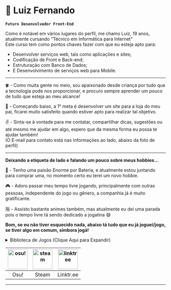 # 🍃 Luiz Fernando

**`Futuro Desenvolvedor Front-End`**  

Como é notável em vários lugares do perfil, me chamo Luiz, 19 anos, atualmente cursando "Técnico em Informática para Internet"<br>
Este curso tem como pontos chaves fazer com que eu esteja apto para:
- Desenvolver serviços web, tais como aplicações e sites;
- Codificação de Front e Back-end;
- Estruturação com Banco de Dados;
- E Desenvolvimento de serviços web para Mobile.<br>

---

🍀 - Como muita gente no meio, sou apaixonado desde criança por tudo que a tecnologia pode nos proporcionar, e procuro sempre aprender um pouco de tudo que esteja ao meu alcance!

🚩 - Começando baixo, a 1° meta é desenvolver um site para a loja do meu pai, ficarei muito satisfeito quando estiver apto para realizar tal objetivo.

✌ - Sinta-se à vontade para me contatar, compartilhar dicas, sugestões ou até mesmo me ajudar em algo, espero que da mesma forma eu possa te ajudar também!<br>
(O E-mail para contato está nas informações ao lado, abaixo da foto de perfil)

---

**Deixando a etiqueta de lado e falando um pouco sobre meus hobbies...**

🥁 - Tenho uma paixão Enorme por Bateria, e atualmente estou juntando para comprar uma, no momento certo eu terei um novo hobbie.<br>

🎮 - Adoro passar meu tempo livre jogando, principalmente com outras pessoas, independente do jogo ou gênero, a companhia já é muito gratificante.<br>

🈯 - Assisto bastante animes também, mas atualmente eu dei uma parada pois o tempo livre tá sendo dedicado a jogatina 😅

**Bom, se eu não tiver esquecido nada, abaixo tá tudo que eu já joguei/jogo, se tiver algo em comum, simbora jogá!**
<details>
    <summary>Biblioteca de Jogos (Clique Aqui para Expandir)</summary>
    <img src="https://i.imgur.com/YHs8y9H.png" alt="j1">
    <img src="https://i.imgur.com/oeKc429.png" alt="j2">
    <img src="https://i.imgur.com/q6GOOgF.png" alt="j3">
</details>

<div align="center">

| [<img src="https://i.imgur.com/ojztpA8.png" width="62px" alt="osu!">](https://osu.ppy.sh/users/13374872) | [<img src="https://i.imgur.com/xZQkl5k.png" width="62px" alt="steam">](https://steamcommunity.com/id/ntlxiin/) | [<img src="https://i.imgur.com/Uxw28Hn.png" width="62px" alt="linktree">](https://linktr.ee/ntlxiin) |
|:--:|:--:|:--:|
| Osu! | Steam | Linktr.ee |

</div>

---
